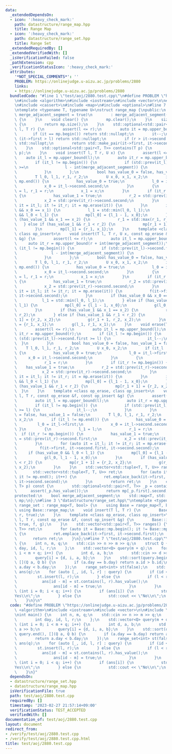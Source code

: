 ```yaml
---
data:
  _extendedDependsOn:
  - icon: ':heavy_check_mark:'
    path: datastructure/range_map.hpp
    title: Range Map
  - icon: ':heavy_check_mark:'
    path: datastructure/range_set.hpp
    title: Range Set
  _extendedRequiredBy: []
  _extendedVerifiedWith: []
  _isVerificationFailed: false
  _pathExtension: cpp
  _verificationStatusIcon: ':heavy_check_mark:'
  attributes:
    '*NOT_SPECIAL_COMMENTS*': ''
    PROBLEM: https://onlinejudge.u-aizu.ac.jp/problems/2880
    links:
    - https://onlinejudge.u-aizu.ac.jp/problems/2880
  bundledCode: "#line 1 \"test/aoj/2880.test.cpp\"\n#define PROBLEM \"https://onlinejudge.u-aizu.ac.jp/problems/2880\"\
    \n#include <algorithm>\n#include <iostream>\n#include <vector>\n\n#line 3 \"datastructure/range_map.hpp\"\
    \n#include <cassert>\n#include <map>\n#include <optional>\n#line 7 \"datastructure/range_map.hpp\"\
    \ntemplate <typename T, typename U>\nstruct range_map {\npublic:\n    range_map(bool\
    \ merge_adjacent_segment = true)\n        : merge_adjacent_segment(merge_adjacent_segment)\
    \ {\n    }\n    void clear() {\n        mp.clear();\n    }\n    size_t size()\
    \ {\n        return mp.size();\n    }\n    std::optional<std::pair<T, T>> contains(T\
    \ l, T r) {\n        assert(l <= r);\n        auto it = mp.upper_bound(l);\n \
    \       if (it == mp.begin()) return std::nullopt;\n        it--;\n        if\
    \ (it->first > l) return std::nullopt;\n        if (r > it->second.first) return\
    \ std::nullopt;\n        return std::make_pair(it->first, it->second.first);\n\
    \    }\n    std::optional<std::pair<T, T>> contains(T p) {\n        return is_covered(p,\
    \ p);\n    }\n    void insert(T l, T r, U x) {\n        assert(l <= r);\n    \
    \    auto it_l = mp.upper_bound(l);\n        auto it_r = mp.upper_bound(r + int(merge_adjacent_segment));\n\
    \        if (it_l != mp.begin()) {\n            if (std::prev(it_l)->second.first\
    \ >=\n                l - int(merge_adjacent_segment)) {\n                it_l--;\n\
    \            }\n        };\n        bool has_value_0 = false, has_value_1 = false;\n\
    \        T l_0, l_1, r_1, r_2;\n        U x_0, x_1, x_2;\n        if (it_l !=\
    \ mp.end()) {\n            has_value_0 = true;\n            l_0 = it_l->first;\n\
    \            x_0 = it_l->second.second;\n        }\n        {\n            l_1\
    \ = l, r_1 = r;\n            x_1 = x;\n        }\n        if (it_r != mp.begin())\
    \ {\n            has_value_1 = true;\n            r_2 = std::prev(it_r)->second.first;\n\
    \            x_2 = std::prev(it_r)->second.second;\n        }\n        for (auto\
    \ it = it_l; it != it_r; it = mp.erase(it)) {\n        }\n        if (has_value_0\
    \ && x_0 == x_1) {\n            l_1 = std::min(l_0, l_1);\n        } else if (has_value_0\
    \ && l_0 < l_1) {\n            mp[l_0] = {l_1 - 1, x_0};\n        }\n        if\
    \ (has_value_1 && x_1 == x_2) {\n            r_1 = std::max(r_1, r_2);\n     \
    \   } else if (has_value_1 && r_1 < r_2) {\n            mp[r_1 + 1] = {r_2, x_2};\n\
    \        }\n        mp[l_1] = {r_1, x_1};\n    }\n    template <class op_erase,\
    \ class op_insert>\n    void insert(T l, T r, U x, const op_erase &f, const op_insert\
    \ &g) {\n        assert(l <= r);\n        auto it_l = mp.upper_bound(l);\n   \
    \     auto it_r = mp.upper_bound(r + int(merge_adjacent_segment));\n        if\
    \ (it_l != mp.begin()) {\n            if (std::prev(it_l)->second.first >=\n \
    \               l - int(merge_adjacent_segment)) {\n                it_l--;\n\
    \            }\n        };\n        bool has_value_0 = false, has_value_1 = false;\n\
    \        T l_0, l_1, r_1, r_2;\n        U x_0, x_1, x_2;\n        if (it_l !=\
    \ mp.end()) {\n            has_value_0 = true;\n            l_0 = it_l->first;\n\
    \            x_0 = it_l->second.second;\n        }\n        {\n            l_1\
    \ = l, r_1 = r;\n            x_1 = x;\n        }\n        if (it_r != mp.begin())\
    \ {\n            has_value_1 = true;\n            r_2 = std::prev(it_r)->second.first;\n\
    \            x_2 = std::prev(it_r)->second.second;\n        }\n        for (auto\
    \ it = it_l; it != it_r; it = mp.erase(it)) {\n            f(it->first, it->second.first,\
    \ it->second.second);\n        }\n        if (has_value_0 && x_0 == x_1) {\n \
    \           l_1 = std::min(l_0, l_1);\n        } else if (has_value_0 && l_0 <\
    \ l_1) {\n            mp[l_0] = {l_1 - 1, x_0};\n            g(l_0, l_1 - 1, x_0);\n\
    \        }\n        if (has_value_1 && x_1 == x_2) {\n            r_1 = std::max(r_1,\
    \ r_2);\n        } else if (has_value_1 && r_1 < r_2) {\n            mp[r_1 +\
    \ 1] = {r_2, x_2};\n            g(r_1 + 1, r_2, x_2);\n        }\n        mp[l_1]\
    \ = {r_1, x_1};\n        g(l_1, r_1, x_1);\n    }\n    void erase(T l, T r) {\n\
    \        assert(l <= r);\n        auto it_l = mp.upper_bound(l);\n        auto\
    \ it_r = mp.upper_bound(r);\n        if (it_l != mp.begin()) {\n            if\
    \ (std::prev(it_l)->second.first >= l) {\n                it_l--;\n          \
    \  }\n        }\n        bool has_value_0 = false, has_value_1 = false;\n    \
    \    T l_0, l_1, r_1, r_2;\n        U x_0, x_2;\n        if (it_l != mp.end())\
    \ {\n            has_value_0 = true;\n            l_0 = it_l->first;\n       \
    \     x_0 = it_l->second.second;\n        }\n        {\n            l_1 = l;\n\
    \            r_1 = r;\n        }\n        if (it_r != mp.begin()) {\n        \
    \    has_value_1 = true;\n            r_2 = std::prev(it_r)->second.first;\n \
    \           x_2 = std::prev(it_r)->second.second;\n        }\n        for (auto\
    \ it = it_l; it != it_r; it = mp.erase(it)) {\n        }\n        if (has_value_0\
    \ && l_0 < l_1) {\n            mp[l_0] = {l_1 - 1, x_0};\n        }\n        if\
    \ (has_value_1 && r_1 < r_2) {\n            mp[r_1 + 1] = {r_2, x_2};\n      \
    \  }\n    }\n    template <class op_erase, class op_insert>\n    void erase(T\
    \ l, T r, const op_erase &f, const op_insert &g) {\n        assert(l <= r);\n\
    \        auto it_l = mp.upper_bound(l);\n        auto it_r = mp.upper_bound(r);\n\
    \        if (it_l != mp.begin()) {\n            if (std::prev(it_l)->second.first\
    \ >= l) {\n                it_l--;\n            }\n        }\n        bool has_value_0\
    \ = false, has_value_1 = false;\n        T l_0, l_1, r_1, r_2;\n        U x_0,\
    \ x_2;\n        if (it_l != mp.end()) {\n            has_value_0 = true;\n   \
    \         l_0 = it_l->first;\n            x_0 = it_l->second.second;\n       \
    \ }\n        {\n            l_1 = l;\n            r_1 = r;\n        }\n      \
    \  if (it_r != mp.begin()) {\n            has_value_1 = true;\n            r_2\
    \ = std::prev(it_r)->second.first;\n            x_2 = std::prev(it_r)->second.second;\n\
    \        }\n        for (auto it = it_l; it != it_r; it = mp.erase(it)) {\n  \
    \          f(it->first, it->second.first, it->second.second);\n        }\n   \
    \     if (has_value_0 && l_0 < l_1) {\n            mp[l_0] = {l_1 - 1, x_0};\n\
    \            g(l_0, l_1 - 1, x_0);\n        }\n        if (has_value_1 && r_1\
    \ < r_2) {\n            mp[r_1 + 1] = {r_2, x_2};\n            g(r_1 + 1, r_2,\
    \ x_2);\n        }\n    }\n    std::vector<std::tuple<T, T, U>> ranges() {\n \
    \       std::vector<std::tuple<T, T, U>> ret;\n        for (auto it = mp.begin();\
    \ it != mp.end(); it++) {\n            ret.emplace_back(it->first, it->second.first,\
    \ it->second.second);\n        }\n        return ret;\n    }\n    const U &operator[](std::pair<T,\
    \ T> p) const {\n        std::optional<std::pair<T, T>> _p = contains(p);\n  \
    \      assert(_p.has_value());\n        return mp[_p.first].second;\n    }\n\n\
    protected:\n    bool merge_adjacent_segment;\n    std::map<T, std::pair<T, U>>\
    \ mp;\n};\n#line 3 \"datastructure/range_set.hpp\"\ntemplate <typename T>\nstruct\
    \ range_set : range_map<T, bool> {\n    using Base = range_map<T, bool>;\n   \
    \ using Base::range_map;\n    void insert(T l, T r) {\n        Base::insert(l,\
    \ r, true);\n    }\n    template <class op_erase, class op_insert>\n    void insert(T\
    \ l, T r, const op_erase &f, const op_insert &g) {\n        Base::insert(l, r,\
    \ true, f, g);\n    }\n    std::vector<std::pair<T, T>> ranges() {\n        std::vector<std::pair<T,\
    \ T>> ret;\n        for (auto it = Base::mp.begin(); it != Base::mp.end(); it++)\
    \ {\n            ret.emplace_back(it->first, it->second.first);\n        }\n \
    \       return ret;\n    }\n};\n#line 7 \"test/aoj/2880.test.cpp\"\nint main()\
    \ {\n    int n, m, q;\n    std::cin >> n >> m >> q;\n    struct Q {\n        int\
    \ day, id, l, r;\n    };\n    std::vector<Q> query(m + q);\n    for (int i = 0;\
    \ i < m + q; i++) {\n        int d, a, b;\n        std::cin >> d >> a >> b;\n\
    \        query[i] = {d, i, a, b};\n    }\n    std::sort(query.begin(), query.end(),\
    \ [](Q a, Q b) {\n        if (a.day == b.day) return a.id > b.id;\n        return\
    \ a.day < b.day;\n    });\n    range_set<int> st(false);\n    std::vector<bool>\
    \ ans(q);\n    for (auto [_, id, l, r] : query) {\n        if (id < m) {\n   \
    \         st.insert(l, r);\n        } else {\n            if (l < r) {\n     \
    \           ans[id - m] = st.contains(l, r).has_value();\n            } else {\n\
    \                ans[id - m] = true;\n            }\n        }\n    }\n    for\
    \ (int i = 0; i < q; i++) {\n        if (ans[i]) {\n            std::cout << \"\
    Yes\\n\";\n        } else {\n            std::cout << \"No\\n\";\n        }\n\
    \    }\n}\n"
  code: "#define PROBLEM \"https://onlinejudge.u-aizu.ac.jp/problems/2880\"\n#include\
    \ <algorithm>\n#include <iostream>\n#include <vector>\n\n#include \"datastructure/range_set.hpp\"\
    \nint main() {\n    int n, m, q;\n    std::cin >> n >> m >> q;\n    struct Q {\n\
    \        int day, id, l, r;\n    };\n    std::vector<Q> query(m + q);\n    for\
    \ (int i = 0; i < m + q; i++) {\n        int d, a, b;\n        std::cin >> d >>\
    \ a >> b;\n        query[i] = {d, i, a, b};\n    }\n    std::sort(query.begin(),\
    \ query.end(), [](Q a, Q b) {\n        if (a.day == b.day) return a.id > b.id;\n\
    \        return a.day < b.day;\n    });\n    range_set<int> st(false);\n    std::vector<bool>\
    \ ans(q);\n    for (auto [_, id, l, r] : query) {\n        if (id < m) {\n   \
    \         st.insert(l, r);\n        } else {\n            if (l < r) {\n     \
    \           ans[id - m] = st.contains(l, r).has_value();\n            } else {\n\
    \                ans[id - m] = true;\n            }\n        }\n    }\n    for\
    \ (int i = 0; i < q; i++) {\n        if (ans[i]) {\n            std::cout << \"\
    Yes\\n\";\n        } else {\n            std::cout << \"No\\n\";\n        }\n\
    \    }\n}"
  dependsOn:
  - datastructure/range_set.hpp
  - datastructure/range_map.hpp
  isVerificationFile: true
  path: test/aoj/2880.test.cpp
  requiredBy: []
  timestamp: '2023-02-27 21:57:14+09:00'
  verificationStatus: TEST_ACCEPTED
  verifiedWith: []
documentation_of: test/aoj/2880.test.cpp
layout: document
redirect_from:
- /verify/test/aoj/2880.test.cpp
- /verify/test/aoj/2880.test.cpp.html
title: test/aoj/2880.test.cpp
---
```

